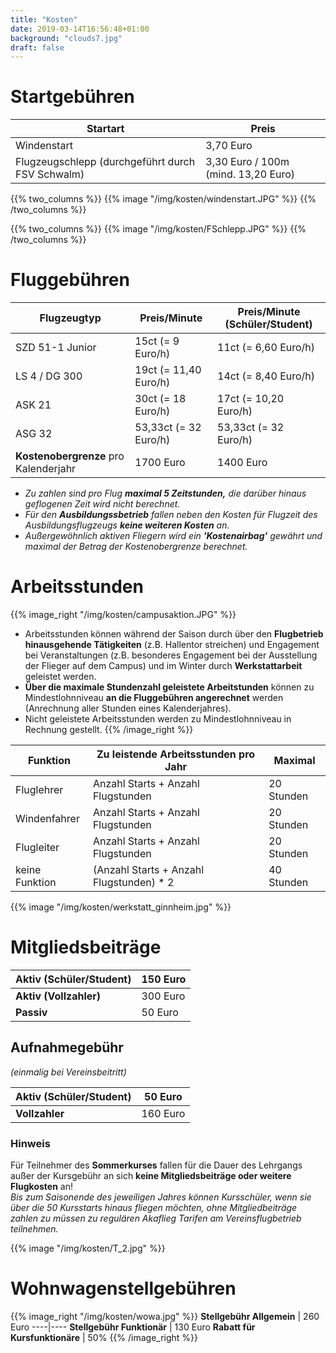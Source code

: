 ```yaml
---
title: "Kosten"
date: 2019-03-14T16:56:48+01:00
background: "clouds7.jpg"
draft: false
---
```

# Startgebühren

**Startart** | **Preis**
----|----
Windenstart | 3,70 Euro
Flugzeugschlepp (durchgeführt durch FSV Schwalm) | 3,30 Euro / 100m (mind. 13,20 Euro)

<div class="row">
{{% two_columns %}}
{{% image "/img/kosten/windenstart.JPG" %}}
{{% /two_columns %}}

{{% two_columns %}}
{{% image "/img/kosten/FSchlepp.JPG" %}}
{{% /two_columns %}}
</div>

# Fluggebühren
**Flugzeugtyp** | **Preis/Minute** | **Preis/Minute (Schüler/Student)**
----|----|----
SZD 51-1 Junior | 15ct (= 9 Euro/h) | 11ct (= 6,60 Euro/h)
LS 4 / DG 300 | 19ct (= 11,40 Euro/h) | 14ct (= 8,40 Euro/h)
ASK 21 | 30ct (= 18 Euro/h) | 17ct (= 10,20 Euro/h)
ASG 32| 53,33ct (= 32 Euro/h) | 53,33ct (= 32 Euro/h)
**Kostenobergrenze** pro Kalenderjahr | 1700 Euro | 1400 Euro
+ *Zu zahlen sind pro Flug* ***maximal 5 Zeitstunden,*** *die darüber hinaus geflogenen Zeit wird nicht berechnet.*
+ *Für den* ***Ausbildungssbetrieb*** *fallen neben den Kosten für Flugzeit des Ausbildungsflugzeugs* ***keine weiteren Kosten*** *an.*
+ *Außergewöhnlich aktiven Fliegern wird ein* ***'Kostenairbag'*** *gewährt und maximal der Betrag der Kostenobergrenze berechnet.*

# Arbeitsstunden
{{% image_right "/img/kosten/campusaktion.JPG" %}}
+ Arbeitsstunden können während der Saison durch über den **Flugbetrieb hinausgehende Tätigkeiten** (z.B. Hallentor streichen) und Engagement bei Veranstaltungen (z.B. besonderes Engagement bei der Ausstellung der Flieger auf dem Campus) und im Winter durch **Werkstattarbeit** geleistet werden.
+ **Über die maximale Stundenzahl geleistete Arbeitstunden** können zu Mindestlohnniveau **an die Fluggebühren angerechnet** werden (Anrechnung aller Stunden eines Kalenderjahres).
+ Nicht geleistete Arbeitsstunden werden zu Mindestlohnniveau in Rechnung gestellt.
{{% /image_right %}}

**Funktion** | **Zu leistende Arbeitsstunden pro Jahr** | **Maximal**
----|----|----
Fluglehrer | Anzahl Starts + Anzahl Flugstunden | 20 Stunden
Windenfahrer | Anzahl Starts + Anzahl Flugstunden | 20 Stunden
Flugleiter | Anzahl Starts + Anzahl Flugstunden | 20 Stunden
keine Funktion | (Anzahl Starts + Anzahl Flugstunden) * 2 | 40 Stunden

{{% image "/img/kosten/werkstatt_ginnheim.jpg" %}}

# Mitgliedsbeiträge
**Aktiv (Schüler/Student)** | 150 Euro
----|----
**Aktiv (Vollzahler)** | 300 Euro
**Passiv** | 50 Euro

## Aufnahmegebühr
*(einmalig bei Vereinsbeitritt)*

**Aktiv (Schüler/Student)** | 50 Euro
----|----
**Vollzahler** | 160 Euro

### Hinweis
Für Teilnehmer des **Sommerkurses** fallen für die Dauer des Lehrgangs außer der Kursgebühr an sich **keine Mitgliedsbeiträge oder weitere Flugkosten** an!
<br/>*Bis zum Saisonende des jeweiligen Jahres können Kursschüler, wenn sie über die 50 Kursstarts hinaus fliegen möchten, ohne Mitgliedbeiträge zahlen zu müssen zu regulären Akaflieg Tarifen am Vereinsflugbetrieb teilnehmen.*

{{% image "/img/kosten/T_2.jpg" %}}

# Wohnwagenstellgebühren
{{% image_right "/img/kosten/wowa.jpg" %}}
 **Stellgebühr Allgemein** | 260 Euro
----|----
**Stellgebühr Funktionär** | 130 Euro
**Rabatt für Kursfunktionäre** | 50%
{{% /image_right %}}
